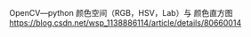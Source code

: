 OpenCV—python 颜色空间（RGB，HSV，Lab）与 颜色直方图 https://blog.csdn.net/wsp_1138886114/article/details/80660014
